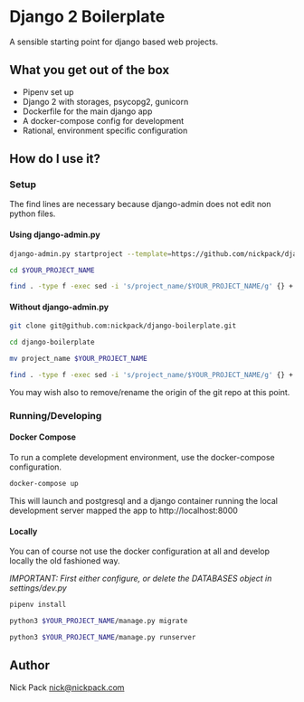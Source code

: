 # Django 2 Boilerplate


A sensible starting point for django based web projects.

## What you get out of the box

* Pipenv set up
* Django 2 with storages, psycopg2, gunicorn
* Dockerfile for the main django app
* A docker-compose config for development
* Rational, environment specific configuration

## How do I use it?

### Setup

The find lines are necessary because django-admin does not edit non python files.

#### Using django-admin.py

```bash
django-admin.py startproject --template=https://github.com/nickpack/django-boilerplate/archive/master.zip $YOUR_PROJECT_NAME

cd $YOUR_PROJECT_NAME

find . -type f -exec sed -i 's/project_name/$YOUR_PROJECT_NAME/g' {} +
```

#### Without django-admin.py

```bash
git clone git@github.com:nickpack/django-boilerplate.git

cd django-boilerplate

mv project_name $YOUR_PROJECT_NAME

find . -type f -exec sed -i 's/project_name/$YOUR_PROJECT_NAME/g' {} +
```

You may wish also to remove/rename the origin of the git repo at this point.

### Running/Developing

#### Docker Compose
To run a complete development environment, use the docker-compose configuration.

```bash
docker-compose up
```

This will launch and postgresql and a django container running the local development server  mapped the app to http://localhost:8000

#### Locally

You can of course not use the docker configuration at all and develop locally the old fashioned way.

*IMPORTANT: First either configure, or delete the DATABASES object in settings/dev.py*

```bash
pipenv install

python3 $YOUR_PROJECT_NAME/manage.py migrate

python3 $YOUR_PROJECT_NAME/manage.py runserver
```

Author
---
Nick Pack <nick@nickpack.com>
